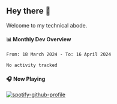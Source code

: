 ## Hey there 👋

Welcome to my technical abode.

#### 📊 Monthly Dev Overview
<!--START_SECTION:waka-->

```txt
From: 18 March 2024 - To: 16 April 2024

No activity tracked
```

<!--END_SECTION:waka-->

#### 🎧 Now Playing

[![spotify-github-profile](https://spotify-github-profile.vercel.app/api/view?uid=james2mid&cover_image=true&theme=natemoo-re)](https://open.spotify.com/user/james2mid?si=2b3baf2b09cb499e)
